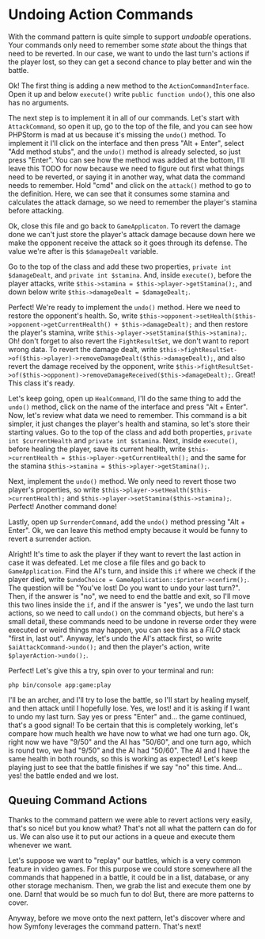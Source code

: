 # Undoing Action Commands

With the command pattern is quite simple to support *undoable* operations. Your
commands only need to remember some *state* about the things that need to be reverted. In
our case, we want to undo the last turn's actions if the player lost, so they can get a second
chance to play better and win the battle.

Ok! The first thing is adding a new method to the `ActionCommandInterface`. Open it up
and below `execute()` write `public function undo()`, this one also has no arguments.

The next step is to implement it in all of our commands. Let's start with `AttackCommand`,
so open it up, go to the top of the file, and you can see how PHPStorm is mad at us because
it's missing the `undo()` method. To implement it I'll click on the interface and then
press "Alt + Enter", select "Add method stubs",  and the `undo()` method is already selected,
so just press "Enter". You can see how the method was added at the bottom, I'll leave
this TODO for now because we need to figure out first what things need to be reverted,
or saying it in another way, what data the command needs to remember. Hold "cmd" and click
on the `attack()` method to go to the definition. Here, we can see that it consumes some
stamina and calculates the attack damage, so we need to remember the player's stamina
before attacking. 

Ok, close this file and go back to `GameApplicaton`. To revert the damage done we can't
just store the player's attack damage because down here we make the opponent receive the attack
so it goes through its defense. The value we're after is this `$damageDealt` variable.

Go to the top of the class and add these two properties, `private int $damageDealt`, 
and `private int $stamina`. And, inside `execute()`, before the player attacks,
write `$this->stamina = $this->player->getStamina();`, and down below
write `$this->damageDealt = $damageDealt;`. 

Perfect! We're ready to implement the `undo()` method. Here we need to restore the
opponent's health. So, write `$this->opponent->setHealth($this->opponent->getCurrentHealth() + $this->damageDealt);`
and then restore the player's stamina, write `$this->player->setStamina($this->stamina);`.
Oh! don't forget to also revert the `FightResultSet`, we don't want to report wrong data.
To revert the damage dealt, write `$this->fightResultSet->of($this->player)->removeDamageDealt($this->damageDealt);`,
and also revert the damage received by the opponent,
write `$this->fightResultSet->of($this->opponent)->removeDamageReceived($this->damageDealt);`.
Great! This class it's ready.

Let's keep going, open up `HealCommand`, I'll do the same thing to add the `undo()` method,
click on the name of the interface and press "Alt + Enter". Now, let's review
what data we need to remember. This command is a bit simpler, it just changes the player's health
and stamina, so let's store their starting values. Go to the top of the class and add both
properties, `private int $currentHealth` and `private int $stamina`. Next, inside `execute()`,
before healing the player, save its current health, write `$this->currentHealth = $this->player->getCurrentHealth();`
and the same for the stamina `$this->stamina = $this->player->getStamina();`.

Next, implement the `undo()` method. We only need to revert those two player's properties,
so write `$this->player->setHealth($this->currentHealth);` and `$this->player->setStamina($this->stamina);`.
Perfect! Another command done!

Lastly, open up `SurrenderCommand`, add the `undo()` method pressing "Alt + Enter".
Ok, we can leave this method empty because it would be funny to revert a surrender action.

Alright! It's time to ask the player if they want to revert the last action in case it was defeated.
Let me close a file files and go back to `GameApplication`. Find the AI's turn, and inside
this `if` where we check if the player died, write `$undoChoice = GameApplication::$printer->confirm();`.
The question will be "You've lost! Do you want to undo your last turn?". Then, if the answer is "no",
we need to end the battle and exit, so I'll move this two lines inside the `if`, and if the answer is "yes",
we undo the last turn actions, so we need to call `undo()` on the command objects,
but here's a small detail, these commands need to be undone in reverse order they were executed
or weird things may happen, you can see this as a *FILO* stack "first in, last out".
Anyway, let's undo the AI's attack first, so write `$aiAttackCommand->undo();` and then
the player's action, write `$playerAction->undo();`.

Perfect! Let's give this a try, spin over to your terminal and run:

```terminal
php bin/console app:game:play
```

I'll be an archer, and I'll try to lose the battle, so I'll start by healing myself, and then
attack until I hopefully lose. Yes, we lost! and it is asking if I want to undo my last turn. 
Say yes or press "Enter" and... the game continued, that's a good signal! To be certain
that this is completely working, let's compare how much health we have now to what we had one
turn ago. Ok, right now we have "9/50" and the AI has "50/60", and one turn ago,
which is round two, we had "9/50" and the AI had "50/60". The AI and I have the same health
in both rounds, so this is working as expected! Let's keep playing just to see that
the battle finishes if we say "no" this time. And... yes! the battle ended and we lost.

## Queuing Command Actions

Thanks to the command pattern we were able to revert actions very easily,
that's so nice! but you know what? That's not all what the pattern can do for us.
We can also use it to put our actions in a queue and execute them whenever we want.

Let's suppose we want to "replay" our battles, which is a very common feature in video games.
For this purpose we could store somewhere all the commands that happened in a battle, it could be
in a list, database, or any other storage mechanism. Then, we grab the list and execute
them one by one. Darn! that would be so much fun to do! But, there are more patterns
to cover.

Anyway, before we move onto the next pattern, let's discover where and how Symfony
leverages the command pattern. That's next!
